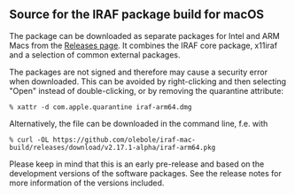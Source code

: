 ## Source for the IRAF package build for macOS

The package can be downloaded as separate packages for Intel and ARM
Macs from the [Releases
page](https://github.com/olebole/iraf-mac-build/releases). It combines
the IRAF core package, x11iraf and a selection of common external
packages.

The packages are not signed and therefore may cause a security error
when downloaded. This can be avoided by right-clicking and then
selecting "Open" instead of double-clicking, or by removing the
quarantine attribute:

    % xattr -d com.apple.quarantine iraf-arm64.dmg

Alternatively, the file can be downloaded in the command line, f.e. with

    % curl -OL https://github.com/olebole/iraf-mac-build/releases/download/v2.17.1-alpha/iraf-arm64.pkg

Please keep in mind that this is an early pre-release and based on the
development versions of the software packages. See the release notes
for more information of the versions included.
